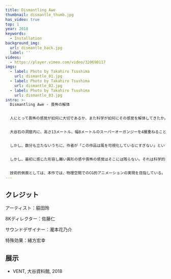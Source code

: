 ```yaml
---
title: Dismantling Awe
thumbnail: dismantle_thumb.jpg
has_video: true
top: 1
year: 2018
keywords:
  - Installation
background_img:
  url: dismantle_back.jpg
  label: ''
videos:
  - https://player.vimeo.com/video/320690117
imgs:
  - label: Photo by Takahiro Tsushima
    url: dismantle_01.jpg
  - label: Photo by Takahiro Tsushima
    url: dismantle_02.jpg
  - label: Photo by Takahiro Tsushima
    url: dismantle_03.jpg
intro: >-
  Dismantling Awe - 畏怖の解体


  人にとって畏怖の感覚が如何に大切であるか、また科学が如何にその感覚を解体してきたか。その解体の様子に立ち会うことを目的としたインスタレーション。


  大谷石の洞窟内に、高さ13メートル、幅8メートルのスーパーオーガンジーを4層重ねることで巨大な彫刻を作り出した。その表皮には8Kの高輝度プロジェクタを用いたリアルタイムの流体シミュレーションが投影されている。風に煽らて揺らめくその姿はあたかも触手を伸ばす巨大生物のようだ。その巨大さと異形さに人々は戸惑い、恐れ、立ちすくむ。


  しかし、数分も立たないうちに、作者が「この作品は風を可視化しているにすぎない」という説明をすることで、鑑賞者の態度は変化する。布に投影されている模様はその場で吹いている風のベクトル場であること、本作は風そのものを布の動きと8K映像で可視化した作品であること、そのような科学的な側面からの説明をする。すると、人々には理解が生まれ「なるほど」「面白い」「美しい」という感覚への変換が始まる。


  しかし、最初に感じた形容し難い異形の感や畏怖の感覚はそこには残らない。それは科学的な説明によって解体されてしまった。最初に感じ取った無限の可能性をもった感覚の塊は霧散し、二度と取り戻すことはできない。我々は未知のものと向き合った時に、それを恐れる。しかし、科学的な説明によって一旦「解った」と感じてしまうと、以後はその現象を科学的な記号としてしか捉えられなってしまうのではかなろうか。


  技術的側面としては、本作では、物理空間でのCG的アニメーションの実現を目指している。その場に吹いている風を、流体的な布の形とそこに投影されるシミュレーション映像の二つを用いて物理的にアニメーションしているのだ。オーガンジーの形状をカメラで取得しつづけ、三面図的にその曲面形状を分析することで、その場の風の流れを数値解析し、ベクトル場を逆生成している。この計算過程には扇風機を制御するマイコンのデータも合わせて用いられる。ここで生成されたベクトル場は8Kプロジェクタを通して4階層の布にプロジェクションされ、ボリュームをもった没入間のある風のベクトル場が生成される。
---
```




## クレジット

アーティスト：脇田玲 

8Kディレクター：佐藤仁

サウンドデザイナー：瀧本花乃介

特殊効果：緒方宏幸

## 展示

- VENT, 大谷資料館, 2018
